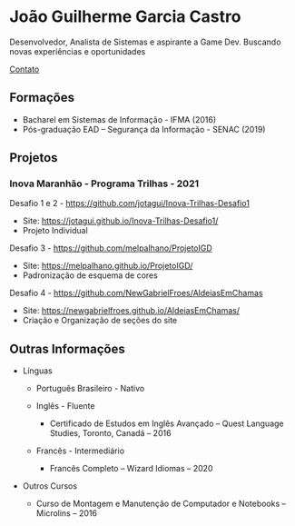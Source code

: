# **João Guilherme Garcia Castro**

Desenvolvedor, Analista de Sistemas e aspirante a Game Dev. Buscando novas experiências e oportunidades

[Contato](mailto:contatoguilhermejoao@gmail.com)


## Formações

- Bacharel em Sistemas de Informação - IFMA (2016)
- Pós-graduação EAD – Segurança da Informação - SENAC (2019)


## Projetos

### Inova Maranhão - Programa Trilhas - 2021

Desafio 1 e 2 -
https://github.com/jotagui/Inova-Trilhas-Desafio1
- Site: https://jotagui.github.io/Inova-Trilhas-Desafio1/
- Projeto Individual

Desafio 3 -
https://github.com/melpalhano/ProjetoIGD
- Site: https://melpalhano.github.io/ProjetoIGD/
- Padronização de esquema de cores

Desafio 4 -
https://github.com/NewGabrielFroes/AldeiasEmChamas
- Site: https://newgabrielfroes.github.io/AldeiasEmChamas/
- Criação e Organização de seções do site


## Outras Informações

- Línguas
  - Português Brasileiro - Nativo

  - Inglês - Fluente
    - Certificado de Estudos em Inglês Avançado – Quest Language Studies, Toronto, Canadá – 2016

  - Francês - Intermediário
    - Francês Completo – Wizard Idiomas – 2020

- Outros Cursos
  - Curso de Montagem e Manutenção de Computador e Notebooks – Microlins – 2016
